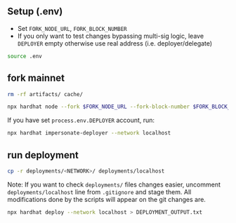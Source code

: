 ## Setup (.env)

- Set `FORK_NODE_URL`, `FORK_BLOCK_NUMBER`
- If you only want to test changes bypassing multi-sig logic, leave `DEPLOYER` empty otherwise use real address (i.e. deployer/delegate)

```sh
source .env
```

## fork mainnet

```sh
rm -rf artifacts/ cache/

npx hardhat node --fork $FORK_NODE_URL --fork-block-number $FORK_BLOCK_NUMBER --no-deploy
```

If you have set `process.env.DEPLOYER` account, run:

```sh
npx hardhat impersonate-deployer --network localhost
```

## run deployment

```sh
cp -r deployments/<NETWORK>/ deployments/localhost
```

Note: If you want to check `deployments/` files changes easier, uncomment `deployments/localhost` line from `.gitignore` and stage them.
All modifications done by the scripts will appear on the git changes are.

```sh
npx hardhat deploy --network localhost > DEPLOYMENT_OUTPUT.txt
```
